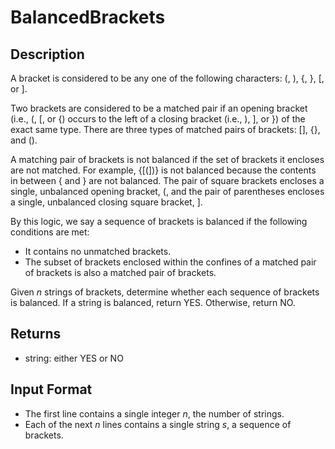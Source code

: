 # BalancedBrackets

## Description

A bracket is considered to be any one of the following characters: (, ), {, }, [, or ].

Two brackets are considered to be a matched pair if an opening bracket (i.e., (, [, or {) occurs to the left of a closing bracket (i.e., ), ], or }) of the exact same type. There are three types of matched pairs of brackets: [], {}, and ().

A matching pair of brackets is not balanced if the set of brackets it encloses are not matched. For example, {[(])} is not balanced because the contents in between { and } are not balanced. The pair of square brackets encloses a single, unbalanced opening bracket, (, and the pair of parentheses encloses a single, unbalanced closing square bracket, ].

By this logic, we say a sequence of brackets is balanced if the following conditions are met:

- It contains no unmatched brackets.
- The subset of brackets enclosed within the confines of a matched pair of brackets is also a matched pair of brackets.

Given _n_ strings of brackets, determine whether each sequence of brackets is balanced. If a string is balanced, return YES. Otherwise, return NO.

## Returns

- string: either YES or NO

## Input Format

- The first line contains a single integer _n_, the number of strings.
- Each of the next _n_ lines contains a single string _s_, a sequence of brackets.

